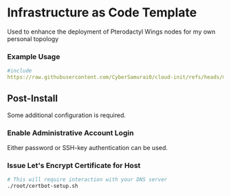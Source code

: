 # Infrastructure as Code Template
Used to enhance the deployment of Pterodactyl Wings nodes for my own personal topology

### Example Usage
```yaml
#include
https://raw.githubusercontent.com/CyberSamurai0/cloud-init/refs/heads/main/samurai-instance.sh
```

## Post-Install
Some additional configuration is required.
### Enable Administrative Account Login
Either password or SSH-key authentication can be used.
### Issue Let's Encrypt Certificate for Host
```bash
# This will require interaction with your DNS server
./root/certbot-setup.sh
```
